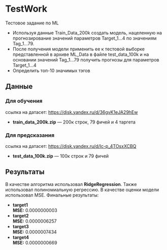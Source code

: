 # TestWork
Тестовое задание по ML

- Используя данные Train_Data_200k создать модель, нацеленную на прогнозирование значений параметров Target_1...4 по значениям Tag_1...79.
- После получения модели применить ее к тестовой выборке представленной в архиве ML_Data в файле test_data_100k и на основании значений Tag_1...79 получить прогнозы для параметров Target_1...4
- Определить топ-10 значимых тэгов

## Данные

### Для обучения 

ссылка на датасет: https://disk.yandex.ru/d/36gvK1eJA29hEw
- **train_data_200k.zip** — 200к строк, 79 фичей и 4 таргета

### Для предсказания

ссылка на датасет: https://disk.yandex.ru/d/Ic-p_4TOsxXCBQ
- **test_data_100k.zip** — 100к строк и 79 фичей

## Результаты 
В качестве алгоритма использовал **RidgeRegression**. Также использовал полиномиальную регрессию. В качестве оценки модели использовал MSE.
Финальные результаты: 

- **target1** <br>
**MSE:** 0.0000000003
- **target2** <br>
**MSE:** 0.0000006257
- **target3** <br>
**MSE:** 0.0000007434
- **target4** <br>
**MSE:** 0.0000000669

